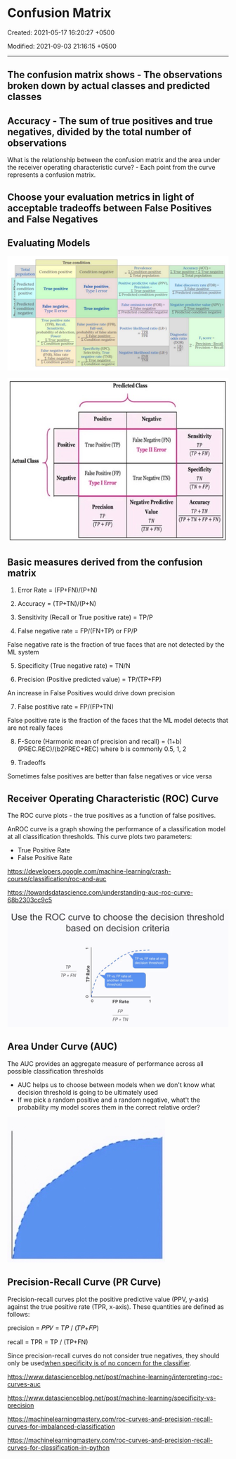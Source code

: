 # Confusion Matrix

Created: 2021-05-17 16:20:27 +0500

Modified: 2021-09-03 21:16:15 +0500

---

## The confusion matrix shows - The observations broken down by actual classes and predicted classes

## Accuracy - The sum of true positives and true negatives, divided by the total number of observations

What is the relationship between the confusion matrix and the area under the receiver operating characteristic curve? - Each point from the curve represents a confusion matrix.

## Choose your evaluation metrics in light of acceptable tradeoffs between False Positives and False Negatives

## Evaluating Models

![image](media/Confusion-Matrix-image1.png)

![image](media/Confusion-Matrix-image2.jpg)

## Basic measures derived from the confusion matrix

1. Error Rate = (FP+FN)/(P+N)

2. Accuracy = (TP+TN)/(P+N)

3. Sensitivity (Recall or True positive rate) = TP/P

4. False negative rate = FP/(FN+TP) or FP/P

False negative rate is the fraction of true faces that are not detected by the ML system

5. Specificity (True negative rate) = TN/N

6. Precision (Positive predicted value) = TP/(TP+FP)

An increase in False Positives would drive down precision

7. False postitive rate = FP/(FP+TN)

False positive rate is the fraction of the faces that the ML model detects that are not really faces

8. F-Score (Harmonic mean of precision and recall) = (1+b)(PREC.REC)/(b2PREC+REC) where b is commonly 0.5, 1, 2

9. Tradeoffs

Sometimes false positives are better than false negatives or vice versa

## Receiver Operating Characteristic (ROC) Curve

The ROC curve plots - the true positives as a function of false positives.

AnROC curve is a graph showing the performance of a classification model at all classification thresholds. This curve plots two parameters:

- True Positive Rate
- False Positive Rate

<https://developers.google.com/machine-learning/crash-course/classification/roc-and-auc>

<https://towardsdatascience.com/understanding-auc-roc-curve-68b2303cc9c5>

![image](media/Confusion-Matrix-image3.png)

## Area Under Curve (AUC)

The AUC provides an aggregate measure of performance across all possible classification thresholds

- AUC helps us to choose between models when we don't know what decision threshold is going to be ultimately used
- If we pick a random positive and a random negative, what't the probability my model scores them in the correct relative order?

![image](media/Confusion-Matrix-image4.jpeg)

## Precision-Recall Curve (PR Curve)

Precision-recall curves plot the positive predictive value (PPV, y-axis) against the true positive rate (TPR, x-axis). These quantities are defined as follows:

precision = 𝑃𝑃𝑉 = 𝑇𝑃 / (𝑇𝑃+𝐹𝑃)

recall = TPR = TP / (TP+FN)

Since precision-recall curves do not consider true negatives, they should only be used[when specificity is of no concern for the classifier](https://www.datascienceblog.net/post/machine-learning/specificity-vs-precision/).

<https://www.datascienceblog.net/post/machine-learning/interpreting-roc-curves-auc>

<https://www.datascienceblog.net/post/machine-learning/specificity-vs-precision>

<https://machinelearningmastery.com/roc-curves-and-precision-recall-curves-for-imbalanced-classification>

<https://machinelearningmastery.com/roc-curves-and-precision-recall-curves-for-classification-in-python>
